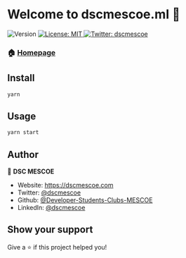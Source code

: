 <h1>Welcome to dscmescoe.ml 👋</h1>
<p>
  <img alt="Version" src="https://img.shields.io/badge/version-0.1.0-blue.svg?cacheSeconds=2592000" />
  <a href="#" target="_blank">
    <img alt="License: MIT" src="https://img.shields.io/badge/License-MIT-yellow.svg" />
  </a>
  <a href="https://twitter.com/dscmescoe" target="_blank">
    <img alt="Twitter: dscmescoe" src="https://img.shields.io/twitter/follow/dscmescoe.svg?style=social" />
  </a>
</p>

### 🏠 [Homepage](https://dscmescoe.com)

## Install

```sh
yarn
```

## Usage

```sh
yarn start
```

## Author

👤 **DSC MESCOE**

* Website: https://dscmescoe.com
* Twitter: [@dscmescoe](https://twitter.com/dscmescoe)
* Github: [@Developer-Students-Clubs-MESCOE](https://github.com/Developer-Students-Clubs-MESCOE)
* LinkedIn: [@dscmescoe](https://www.linkedin.com/company/dscmescoe)

## Show your support

Give a ⭐️ if this project helped you!
